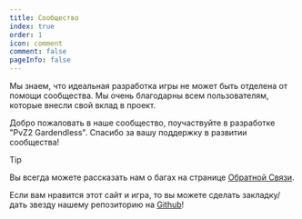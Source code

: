 ```yaml
---
title: Сообщество
index: true
order: 1
icon: comment
comment: false
pageInfo: false
---
```


Мы знаем, что идеальная разработка игры не может быть отделена от помощи сообщества. Мы очень благодарны всем пользователям, которые внесли свой вклад в проект.

Добро пожаловать в наше сообщество, поучаствуйте в разработке "PvZ2 Gardendless". Спасибо за вашу поддержку в развитии сообщества!

> [!tip]
> Вы всегда можете рассказать нам о багах на странице [Обратной Связи](feedback.md).
>
> Если вам нравится этот сайт и игра, то вы можете сделать закладку/дать звезду нашему репозиторию на [Github](https://github.com/Gzh0821/pvzg_site)!

<script setup>
    import { onMounted } from 'vue';
    onMounted(() => {
        (window.adsbygoogle = window.adsbygoogle || []).push({});
    })
</script>

<ins class="adsbygoogle"
style="display:block"
data-ad-client="ca-pub-7637695321442015"
data-ad-slot="7113006248"
data-ad-format="auto"
data-full-width-responsive="true"> </ins>

<div class="vp-card-container">
  <VPCard
    title="QQ active chat group"
    desc="Group Number:980405270,for players who want to provide help, share strategies and participate in discussions"
    logo="/assets/image/qq.svg"
    link="https://qm.qq.com/q/MIqVcRAg8u"
    background="rgba(245, 158, 0, 0.15)"
  />
  <VPCard
    title="QQ Announcement Group-4"
    desc="Group Number:981880465, for getting the latest information"
    logo="/assets/image/qq.svg"
    link="https://qm.qq.com/q/8LkQioyGI2"
    background="rgba(228, 0, 54, 0.15)"
  />
  <VPCard
    title="Github Repository"
    desc="For bug feedback and feature suggestions, you can submit issues on this repository.Welcome to star this repository!"
    logo="/assets/image/github-dark.svg"
    link="https://github.com/Gzh0821/pvzg_site"
    background="rgba(102, 204, 255, 0.15)"
  />
  <VPCard
    title="Discord Server"
    desc="Join our Discord server and connect with other players around the world!"
    logo="/assets/image/discord.svg"
    link="https://discord.gg/ZEfb2tBQFW"
    background="rgba(102, 204, 255, 0.15)"
  />
</div>
